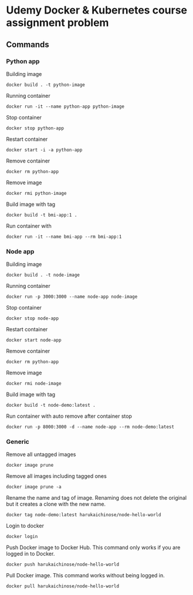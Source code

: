 # Udemy Docker & Kubernetes course assignment problem

## Commands

### Python app

Building image

```
docker build . -t python-image
```

Running container

```
docker run -it --name python-app python-image
```

Stop container 

```
docker stop python-app
```

Restart container

```
docker start -i -a python-app
```

Remove container

```
docker rm python-app
```

Remove image

```
docker rmi python-image
```

Build image with tag

```
docker build -t bmi-app:1 .
```

Run container with 

```
docker run -it --name bmi-app --rm bmi-app:1
```

### Node app

Building image

```
docker build . -t node-image
```

Running container

```
docker run -p 3000:3000 --name node-app node-image
```

Stop container

```
docker stop node-app
```

Restart container

```
docker start node-app
```

Remove container

```
docker rm python-app
```

Remove image

```
docker rmi node-image
```

Build image with tag

```
docker build -t node-demo:latest .
```

Run container with auto remove after container stop

```
docker run -p 8000:3000 -d --name node-app --rm node-demo:latest
```

### Generic

Remove all untagged images

```
docker image prune
```

Remove all images including tagged ones

```
docker image prune -a
```

Rename the name and tag of image.
Renaming does not delete the original but it creates a clone with the new name. 

```
docker tag node-demo:latest harukaichinose/node-hello-world
```

Login to docker 

```
docker login
```

Push Docker image to Docker Hub. This command only works if you are logged in to Docker. 

```
docker push harukaichinose/node-hello-world
```

Pull Docker image. This command works without being logged in. 

```
docker pull harukaichinose/node-hello-world
```

